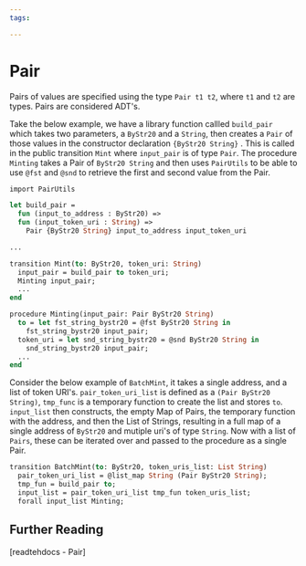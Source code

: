 ```yaml
---
tags:

---
```


# Pair

Pairs of values are specified using the type ```Pair t1 t2```, where ```t1``` and ```t2``` are types. Pairs are considered ADT's.

Take the below example, we have a library function callled ```build_pair``` which takes two parameters, a ```ByStr20``` and a ```String```, then creates a ```Pair``` of those values in the constructor declaration ```{ByStr20 String}``` . This is called in the public transition ```Mint``` where ```input_pair``` is of type ```Pair```. The procedure ```Minting``` takes a Pair of ```ByStr20 String``` and then uses ```PairUtils``` to be able to use ```@fst``` and ```@snd``` to retrieve the first and second value from the Pair.

```ocaml
import PairUtils

let build_pair =
  fun (input_to_address : ByStr20) =>
  fun (input_token_uri : String) =>
    Pair {ByStr20 String} input_to_address input_token_uri

...

transition Mint(to: ByStr20, token_uri: String)
  input_pair = build_pair to token_uri;
  Minting input_pair;
  ...
end

procedure Minting(input_pair: Pair ByStr20 String)
  to = let fst_string_bystr20 = @fst ByStr20 String in
    fst_string_bystr20 input_pair;
  token_uri = let snd_string_bystr20 = @snd ByStr20 String in
    snd_string_bystr20 input_pair;
  ...
end
```

Consider the below example of ```BatchMint```, it takes a single address, and a list of token URI's. ```pair_token_uri_list``` is defined as a ```(Pair ByStr20 String)```, ```tmp_func``` is a temporary function to create the list and stores ```to```. ```input_list``` then constructs, the empty Map of Pairs, the temporary function with the address, and then the List of Strings, resulting in a full map of a single address of ```ByStr20``` and mutiple uri's of type ```String```. Now with a list of ```Pairs```, these can be iterated over and passed to the procedure as a single Pair.

```ocaml
transition BatchMint(to: ByStr20, token_uris_list: List String)
  pair_token_uri_list = @list_map String (Pair ByStr20 String);
  tmp_fun = build_pair to;
  input_list = pair_token_uri_list tmp_fun token_uris_list;
  forall input_list Minting;
```

## Further Reading

[readtehdocs - Pair]

